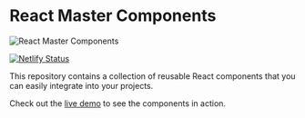 # React Master Components

![React Master Components](https://reactmastercomponents.netlify.app/static/media/logo.5d5d9eef.svg)

[![Netlify Status](https://api.netlify.com/api/v1/badges/YOUR_NETLIFY_SITE_ID/status.svg)](https://app.netlify.com/sites/reactmastercomponents/deploys)

This repository contains a collection of reusable React components that you can easily integrate into your projects.

Check out the [live demo](https://reactmastercomponents.netlify.app/) to see the components in action.
